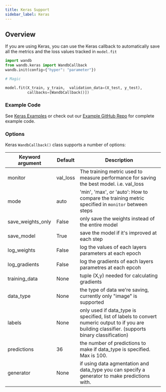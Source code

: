 ```yaml
---
title: Keras Support
sidebar_label: Keras
---
```


## Overview

If you are using Keras, you can use the Keras callback to automatically save all the metrics and the loss values tracked in `model.fit`

```python
import wandb
from wandb.keras import WandbCallback
wandb.init(config={"hyper": "parameter"})

# Magic

model.fit(X_train, y_train,  validation_data=(X_test, y_test),
          callbacks=[WandbCallback()])
```

### Example Code

See [Keras Examples](keras-example) or check out our [Example GitHub Repo](https://github.com/wandb/examples) for complete example code.

### Options

Keras `WandbCallback()` class supports a number of options:

| Keyword argument  | Default  | Description                                                                                                                                       |
| ----------------- | -------- | ------------------------------------------------------------------------------------------------------------------------------------------------- |
| monitor           | val_loss | The training metric used to measure performance for saving the best model. i.e. val_loss                                                          |
| mode              | auto     | 'min', 'max', or 'auto': How to compare the training metric specified in `monitor` between steps                                                  |
| save_weights_only | False    | only save the weights instead of the entire model                                                                                                 |
| save_model        | True     | save the model if it's improved at each step                                                                                                      |
| log_weights       | False    | log the values of each layers parameters at each epoch                                                                                            |
| log_gradients     | False    | log the gradients of each layers parametres at each epcoh                                                                                         |
| training_data     | None     | tuple (X,y) needed for calculating gradients                                                                                                      |
| data_type         | None     | the type of data we're saving, currently only "image" is supported                                                                                |
| labels            | None     | only used if data_type is specified, list of labels to convert numeric output to if you are building classifier. (supports binary classification) |
| predictions       | 36       | the number of predictions to make if data_type is specified. Max is 100.                                                                          |
| generator         | None     | if using data agmentation and data_type you can specify a generator to make predictions with.                                                     |
